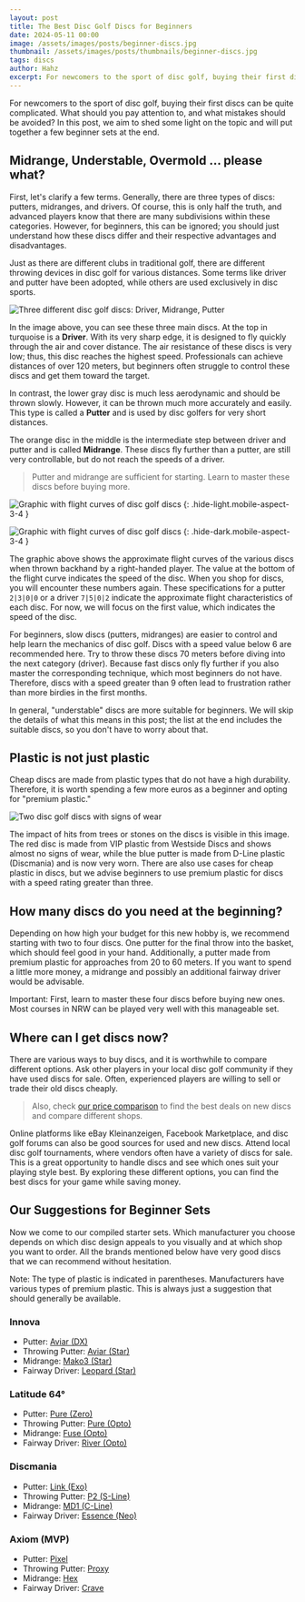 ```yaml
---
layout: post
title: The Best Disc Golf Discs for Beginners
date: 2024-05-11 00:00
image: /assets/images/posts/beginner-discs.jpg
thumbnail: /assets/images/posts/thumbnails/beginner-discs.jpg
tags: discs
author: Hahz
excerpt: For newcomers to the sport of disc golf, buying their first discs can be quite complicated. What should you pay attention to, and what mistakes should be avoided?
---
```


For newcomers to the sport of disc golf, buying their first discs can be quite complicated. What should you pay attention to, and what mistakes should be avoided? In this post, we aim to shed some light on the topic and will put together a few beginner sets at the end.

## Midrange, Understable, Overmold … please what?

First, let's clarify a few terms. Generally, there are three types of discs: putters, midranges, and drivers. Of course, this is only half the truth, and advanced players know that there are many subdivisions within these categories. However, for beginners, this can be ignored; you should just understand how these discs differ and their respective advantages and disadvantages.

Just as there are different clubs in traditional golf, there are different throwing devices in disc golf for various distances. Some terms like driver and putter have been adopted, while others are used exclusively in disc sports.

![Three different disc golf discs: Driver, Midrange, Putter](/assets/images/posts/driver-mid-putter.jpg)

In the image above, you can see these three main discs. At the top in turquoise is a **Driver**. With its very sharp edge, it is designed to fly quickly through the air and cover distance. The air resistance of these discs is very low; thus, this disc reaches the highest speed. Professionals can achieve distances of over 120 meters, but beginners often struggle to control these discs and get them toward the target.

In contrast, the lower gray disc is much less aerodynamic and should be thrown slowly. However, it can be thrown much more accurately and easily. This type is called a **Putter** and is used by disc golfers for very short distances.

The orange disc in the middle is the intermediate step between driver and putter and is called **Midrange**. These discs fly further than a putter, are still very controllable, but do not reach the speeds of a driver.

> Putter and midrange are sufficient for starting. Learn to master these discs before buying more.

![Graphic with flight curves of disc golf discs](/assets/images/posts/flight-numbers-dark.png)
{: .hide-light.mobile-aspect-3-4 }

![Graphic with flight curves of disc golf discs](/assets/images/posts/flight-numbers-light.png)
{: .hide-dark.mobile-aspect-3-4 }

The graphic above shows the approximate flight curves of the various discs when thrown backhand by a right-handed player. The value at the bottom of the flight curve indicates the speed of the disc. When you shop for discs, you will encounter these numbers again. These specifications for a putter `2|3|0|0` or a driver `7|5|0|2` indicate the approximate flight characteristics of each disc. For now, we will focus on the first value, which indicates the speed of the disc.

For beginners, slow discs (putters, midranges) are easier to control and help learn the mechanics of disc golf. Discs with a speed value below 6 are recommended here. Try to throw these discs 70 meters before diving into the next category (driver). Because fast discs only fly further if you also master the corresponding technique, which most beginners do not have. Therefore, discs with a speed greater than 9 often lead to frustration rather than more birdies in the first months.

In general, "understable" discs are more suitable for beginners. We will skip the details of what this means in this post; the list at the end includes the suitable discs, so you don't have to worry about that.

## Plastic is not just plastic

Cheap discs are made from plastic types that do not have a high durability. Therefore, it is worth spending a few more euros as a beginner and opting for "premium plastic."

![Two disc golf discs with signs of wear](/assets/images/posts/premium-plastic.jpg)

The impact of hits from trees or stones on the discs is visible in this image. The red disc is made from VIP plastic from Westside Discs and shows almost no signs of wear, while the blue putter is made from D-Line plastic (Discmania) and is now very worn. There are also use cases for cheap plastic in discs, but we advise beginners to use premium plastic for discs with a speed rating greater than three.

## How many discs do you need at the beginning?

Depending on how high your budget for this new hobby is, we recommend starting with two to four discs. One putter for the final throw into the basket, which should feel good in your hand. Additionally, a putter made from premium plastic for approaches from 20 to 60 meters. If you want to spend a little more money, a midrange and possibly an additional fairway driver would be advisable.

Important: First, learn to master these four discs before buying new ones. Most courses in NRW can be played very well with this manageable set.

## Where can I get discs now?

There are various ways to buy discs, and it is worthwhile to compare different options. Ask other players in your local disc golf community if they have used discs for sale. Often, experienced players are willing to sell or trade their old discs cheaply.

> Also, check [our price comparison](/compare) to find the best deals on new discs and compare different shops.

Online platforms like eBay Kleinanzeigen, Facebook Marketplace, and disc golf forums can also be good sources for used and new discs. Attend local disc golf tournaments, where vendors often have a variety of discs for sale. This is a great opportunity to handle discs and see which ones suit your playing style best. By exploring these different options, you can find the best discs for your game while saving money.

## Our Suggestions for Beginner Sets

Now we come to our compiled starter sets. Which manufacturer you choose depends on which disc design appeals to you visually and at which shop you want to order. All the brands mentioned below have very good discs that we can recommend without hesitation.

Note: The type of plastic is indicated in parentheses. Manufacturers have various types of premium plastic. This is always just a suggestion that should generally be available.

### Innova

* Putter: [Aviar (DX)](/compare/#/?q=dx%20aviar)
* Throwing Putter: [Aviar (Star)](/compare/#/?q=star%20aviar)
* Midrange: [Mako3 (Star)](/compare/#/?q=star%20mako3)
* Fairway Driver: [Leopard (Star)](/compare/#/?q=star%20leopard)

### Latitude 64°

* Putter: [Pure (Zero)](/compare/#/?q=zero%20pure)
* Throwing Putter: [Pure (Opto)](/compare/#/?q=opto%20pure)
* Midrange: [Fuse (Opto)](/compare/#/?q=opto%20fuse)
* Fairway Driver: [River (Opto)](/compare/#/?q=opto%20river)

### Discmania

* Putter: [Link (Exo)](/compare/#/?q=exo%20link)
* Throwing Putter: [P2 (S-Line)](/compare/#/?q=s-line%20p2)
* Midrange: [MD1 (C-Line)](/compare/#/?q=c-line%20md1)
* Fairway Driver: [Essence (Neo)](/compare/#/?q=neo%20essence)

### Axiom (MVP)

* Putter: [Pixel](/compare/#/?q=pixel)
* Throwing Putter: [Proxy](/compare/#/?q=proxy)
* Midrange: [Hex](/compare/#/?q=hex)
* Fairway Driver: [Crave](/compare/#/?q=crave)

